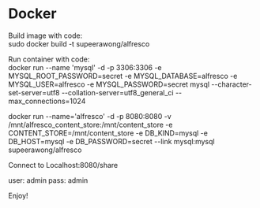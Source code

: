 # Docker

Build image with code: \
sudo docker build -t supeerawong/alfresco 

Run container with code: \
docker run --name 'mysql' -d -p 3306:3306 
    -e MYSQL_ROOT_PASSWORD=secret 
    -e MYSQL_DATABASE=alfresco 
    -e MYSQL_USER=alfresco 
    -e MYSQL_PASSWORD=secret 
    mysql 
    --character-set-server=utf8 
    --collation-server=utf8_general_ci 
    --max_connections=1024
    
docker run --name='alfresco' -d -p 8080:8080 
    -v /mnt/alfresco_content_store:/mnt/content_store 
    -e CONTENT_STORE=/mnt/content_store 
    -e DB_KIND=mysql 
    -e DB_HOST=mysql 
    -e DB_PASSWORD=secret 
    --link mysql:mysql 
    supeerawong/alfresco 

Connect to Localhost:8080/share 

user: admin pass: admin 

Enjoy!
